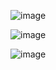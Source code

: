 ![image](https://github.com/user-attachments/assets/0ff79923-5f7c-436e-bb44-31476e0d6880)


![image](https://github.com/user-attachments/assets/54852c24-eccc-4dcc-876b-30838bf5f9f3)


![image](https://github.com/user-attachments/assets/641a8284-522f-44b5-b249-4c0658d8fb7e)

